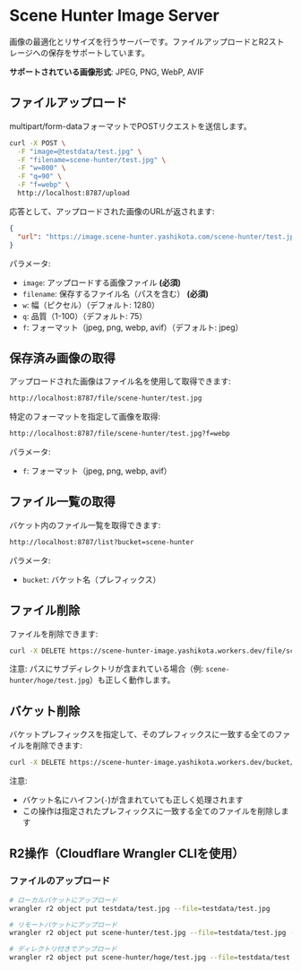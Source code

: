 # Scene Hunter Image Server

画像の最適化とリサイズを行うサーバーです。ファイルアップロードとR2ストレージへの保存をサポートしています。

**サポートされている画像形式**: JPEG, PNG, WebP, AVIF

## ファイルアップロード

multipart/form-dataフォーマットでPOSTリクエストを送信します。

```sh
curl -X POST \
  -F "image=@testdata/test.jpg" \
  -F "filename=scene-hunter/test.jpg" \
  -F "w=800" \
  -F "q=90" \
  -F "f=webp" \
  http://localhost:8787/upload
```

応答として、アップロードされた画像のURLが返されます:

```json
{
  "url": "https://image.scene-hunter.yashikota.com/scene-hunter/test.jpg"
}
```

パラメータ:

- `image`: アップロードする画像ファイル **(必須)**
- `filename`: 保存するファイル名（パスを含む） **(必須)** 
- `w`: 幅（ピクセル）（デフォルト: 1280）
- `q`: 品質（1-100）（デフォルト: 75）
- `f`: フォーマット（jpeg, png, webp, avif）（デフォルト: jpeg）

## 保存済み画像の取得

アップロードされた画像はファイル名を使用して取得できます:

```sh
http://localhost:8787/file/scene-hunter/test.jpg
```

特定のフォーマットを指定して画像を取得:

```sh
http://localhost:8787/file/scene-hunter/test.jpg?f=webp
```

パラメータ:

- `f`: フォーマット（jpeg, png, webp, avif）

## ファイル一覧の取得

バケット内のファイル一覧を取得できます:

```sh
http://localhost:8787/list?bucket=scene-hunter
```

パラメータ:

- `bucket`: バケット名（プレフィックス）

## ファイル削除

ファイルを削除できます:

```sh
curl -X DELETE https://scene-hunter-image.yashikota.workers.dev/file/scene-hunter/test.jpg
```

注意: パスにサブディレクトリが含まれている場合（例: `scene-hunter/hoge/test.jpg`）も正しく動作します。

## バケット削除

バケットプレフィックスを指定して、そのプレフィックスに一致する全てのファイルを削除できます:

```sh
curl -X DELETE https://scene-hunter-image.yashikota.workers.dev/bucket/scene-hunter
```

注意: 
- バケット名にハイフン(`-`)が含まれていても正しく処理されます
- この操作は指定されたプレフィックスに一致する全てのファイルを削除します

## R2操作（Cloudflare Wrangler CLIを使用）

### ファイルのアップロード

```sh
# ローカルバケットにアップロード
wrangler r2 object put testdata/test.jpg --file=testdata/test.jpg

# リモートバケットにアップロード
wrangler r2 object put scene-hunter/test.jpg --file=testdata/test.jpg --remote

# ディレクトリ付きでアップロード
wrangler r2 object put scene-hunter/hoge/test.jpg --file=testdata/test.jpg --remote
```
